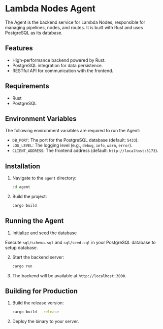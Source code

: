 # Lambda Nodes Agent

The Agent is the backend service for Lambda Nodes, responsible for managing pipelines, nodes, and routes. It is built with Rust and uses PostgreSQL as its database.

## Features

- High-performance backend powered by Rust.
- PostgreSQL integration for data persistence.
- RESTful API for communication with the frontend.

## Requirements

- Rust
- PostgreSQL

## Environment Variables

The following environment variables are required to run the Agent:

- `DB_PORT`: The port for the PostgreSQL database (default: `5433`).
- `LOG_LEVEL`: The logging level (e.g., `debug`, `info`, `warn`, `error`).
- `CLIENT_ADDRESS`: The frontend address (default: `http://localhost:5173`).

## Installation

1. Navigate to the `agent` directory:
   ```bash
   cd agent
   ```

2. Build the project:
   ```bash
   cargo build
   ```

## Running the Agent

1. Initialize and seed the database

Execute `sql/schema.sql` and `sql/seed.sql` in your PostgreSQL database to setup database.

2. Start the backend server:
   ```bash
   cargo run
   ```

3. The backend will be available at `http://localhost:3000`.

## Building for Production

1. Build the release version:
   ```bash
   cargo build --release
   ```

2. Deploy the binary to your server.
